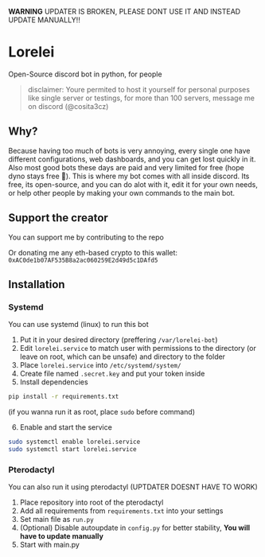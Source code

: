 **WARNING** UPDATER IS BROKEN, PLEASE DONT USE IT AND INSTEAD UPDATE MANUALLY!!

# Lorelei

Open-Source discord bot in python, for people
> disclaimer: Youre permited to host it yourself for personal purposes like single server or testings, for more than 100 servers, message me on discord (@cosita3cz)

## Why?

Because having too much of bots is very annoying, every single one have different configurations, web dashboards, and you can get lost quickly in it. Also most good bots these days are paid and very limited for free (hope dyno stays free 🙏). This is where my bot comes with all inside discord. Its free, its open-source, and you can do alot with it, edit it for your own needs, or help other people by making your own commands to the main bot.

## Support the creator

You can support me by contributing to the repo

Or donating me any eth-based crypto to this wallet:
`0xAC0de1b07AF535B8a2ac060259E2d49d5c1DAfd5`

## Installation

### Systemd

You can use systemd (linux) to run this bot

1. Put it in your desired directory (preffering `/var/lorelei-bot`)
2. Edit `lorelei.service` to match user with permissions to the directory (or leave on root, which can be unsafe) and directory to the folder
3. Place `lorelei.service` into `/etc/systemd/system/`
4. Create file named `.secret.key` and put your token inside
5. Install dependencies

```bash
pip install -r requirements.txt
```
(if you wanna run it as root, place `sudo` before command)

6. Enable and start the service
```bash
sudo systemctl enable lorelei.service
sudo systemctl start lorelei.service
```

### Pterodactyl

You can also run it using pterodactyl (UPTDATER DOESNT HAVE TO WORK)

1. Place repository into root of the pterodactyl
2. Add all requirements from `requirements.txt` into your settings
3. Set main file as `run.py`
4. (Optional) Disable autoupdate in `config.py` for better stability, **You will have to update manually**
5. Start with main.py
